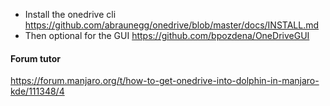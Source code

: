 - Install the onedrive cli
  https://github.com/abraunegg/onedrive/blob/master/docs/INSTALL.md
- Then optional for the GUI
  https://github.com/bpozdena/OneDriveGUI
#### Forum tutor 
https://forum.manjaro.org/t/how-to-get-onedrive-into-dolphin-in-manjaro-kde/111348/4